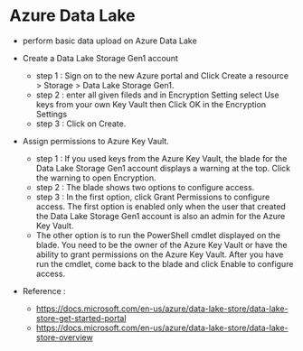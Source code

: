 # Azure Data Lake

* perform basic data upload on Azure Data Lake

* Create a Data Lake Storage Gen1 account
  * step 1 : Sign on to the new Azure portal and Click Create a resource > Storage > Data Lake Storage Gen1.
  * step 2 : enter all given fileds and in Encryption Setting select Use keys from your own Key Vault then Click OK in the Encryption Settings 
  * step 3 : Click on Create.
* Assign permissions to Azure Key Vault.
  * step 1 : If you used keys from the Azure Key Vault, the blade for the Data Lake Storage Gen1 account displays a warning at the top. Click the warning to open Encryption.
  * step 2 : The blade shows two options to configure access.
  * step 3 : In the first option, click Grant Permissions to configure access. The first option is enabled only when the user that created the Data Lake Storage Gen1 account is also an admin for the Azure Key Vault.
  * The other option is to run the PowerShell cmdlet displayed on the blade. You need to be the owner of the Azure Key Vault or have the ability to grant permissions on the Azure Key Vault. After you have run the cmdlet, come back to the blade and click Enable to configure access.

* Reference :
  * https://docs.microsoft.com/en-us/azure/data-lake-store/data-lake-store-get-started-portal
  * https://docs.microsoft.com/en-us/azure/data-lake-store/data-lake-store-overview
  

